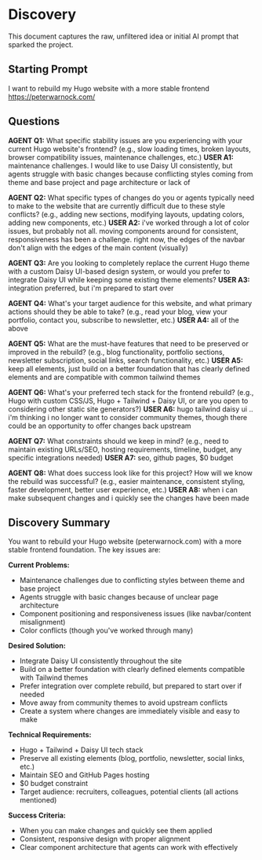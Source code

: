# Discovery

This document captures the raw, unfiltered idea or initial AI prompt that
sparked the project.

## Starting Prompt

I want to rebuild my Hugo website with a more stable frontend
https://peterwarnock.com/

## Questions

**AGENT Q1:** What specific stability issues are you experiencing with your
current Hugo website's frontend? (e.g., slow loading times, broken layouts,
browser compatibility issues, maintenance challenges, etc.) **USER A1:**
maintenance challenges. I would like to use Daisy UI consistently, but agents
struggle with basic changes because conflicting styles coming from theme and
base project and page architecture or lack of

**AGENT Q2:** What specific types of changes do you or agents typically need to
make to the website that are currently difficult due to these style conflicts?
(e.g., adding new sections, modifying layouts, updating colors, adding new
components, etc.) **USER A2:** i've worked through a lot of color issues, but
probably not all. moving components around for consistent, responsiveness has
been a challenge. right now, the edges of the navbar don't align with the edges
of the main content (visually)

**AGENT Q3:** Are you looking to completely replace the current Hugo theme with
a custom Daisy UI-based design system, or would you prefer to integrate Daisy UI
while keeping some existing theme elements? **USER A3:** integration preferred,
but i'm prepared to start over

**AGENT Q4:** What's your target audience for this website, and what primary
actions should they be able to take? (e.g., read your blog, view your portfolio,
contact you, subscribe to newsletter, etc.) **USER A4:** all of the above

**AGENT Q5:** What are the must-have features that need to be preserved or
improved in the rebuild? (e.g., blog functionality, portfolio sections,
newsletter subscription, social links, search functionality, etc.) **USER A5:**
keep all elements, just build on a better foundation that has clearly defined
elements and are compatible with common tailwind themes

**AGENT Q6:** What's your preferred tech stack for the frontend rebuild? (e.g.,
Hugo with custom CSS/JS, Hugo + Tailwind + Daisy UI, or are you open to
considering other static site generators?) **USER A6:** hugo tailwind daisy ui
.. i'm thinking i no longer want to consider community themes, though there
could be an opportunity to offer changes back upstream

**AGENT Q7:** What constraints should we keep in mind? (e.g., need to maintain
existing URLs/SEO, hosting requirements, timeline, budget, any specific
integrations needed) **USER A7:** seo, github pages, $0 budget

**AGENT Q8:** What does success look like for this project? How will we know the
rebuild was successful? (e.g., easier maintenance, consistent styling, faster
development, better user experience, etc.) **USER A8:** when i can make
subsequent changes and i quickly see the changes have been made

## Discovery Summary

You want to rebuild your Hugo website (peterwarnock.com) with a more stable
frontend foundation. The key issues are:

**Current Problems:**

- Maintenance challenges due to conflicting styles between theme and base
  project
- Agents struggle with basic changes because of unclear page architecture
- Component positioning and responsiveness issues (like navbar/content
  misalignment)
- Color conflicts (though you've worked through many)

**Desired Solution:**

- Integrate Daisy UI consistently throughout the site
- Build on a better foundation with clearly defined elements compatible with
  Tailwind themes
- Prefer integration over complete rebuild, but prepared to start over if needed
- Move away from community themes to avoid upstream conflicts
- Create a system where changes are immediately visible and easy to make

**Technical Requirements:**

- Hugo + Tailwind + Daisy UI tech stack
- Preserve all existing elements (blog, portfolio, newsletter, social links,
  etc.)
- Maintain SEO and GitHub Pages hosting
- $0 budget constraint
- Target audience: recruiters, colleagues, potential clients (all actions
  mentioned)

**Success Criteria:**

- When you can make changes and quickly see them applied
- Consistent, responsive design with proper alignment
- Clear component architecture that agents can work with effectively
